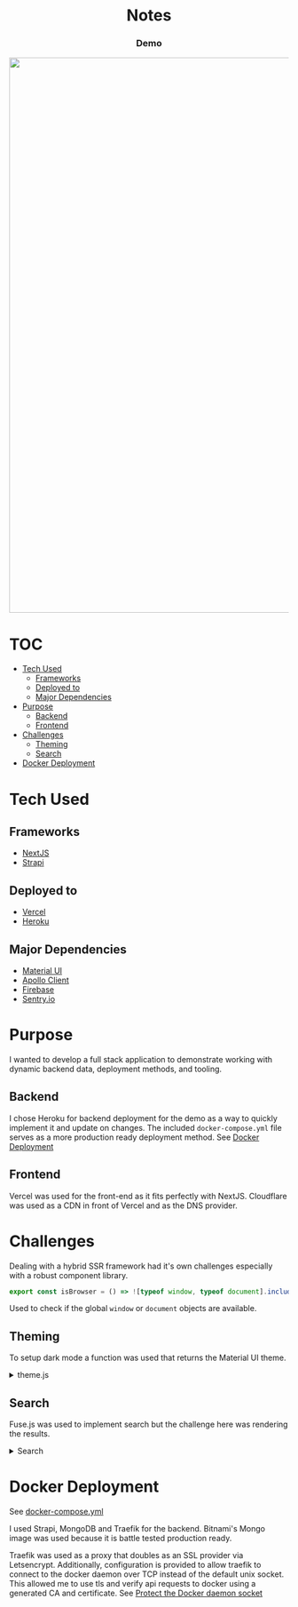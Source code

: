 <h1 align="center">Notes</h1>

<a src="http://notes-frontend.vercel.app/"><h3 align="center">Demo</h3></a>

<img width="1000px" align="center" src="https://i.imgur.com/lA5ar2z.png" />

<h1>TOC</h1>

- [Tech Used](#tech-used)
  - [Frameworks](#frameworks)
  - [Deployed to](#deployed-to)
  - [Major Dependencies](#major-dependencies)
- [Purpose](#purpose)
  - [Backend](#backend)
  - [Frontend](#frontend)
- [Challenges](#challenges)
  - [Theming](#theming)
  - [Search](#search)
- [Docker Deployment](#docker-deployment)

# Tech Used

## Frameworks

- [NextJS](https://nextjs.org/)
- [Strapi](https://strapi.io/)

## Deployed to

- [Vercel](https://vercel.com/)
- [Heroku](https://www.heroku.com/)

## Major Dependencies

- [Material UI](https://material-ui.com/)
- [Apollo Client](https://www.apollographql.com/docs/react/)
- [Firebase](https://firebase.google.com/)
- [Sentry.io](https://sentry.io/welcome/)

# Purpose

I wanted to develop a full stack application to demonstrate working with dynamic backend data, deployment methods, and tooling.

## Backend

I chose Heroku for backend deployment for the demo as a way to quickly implement it and update on changes. The included `docker-compose.yml` file serves as a more production ready deployment method. See [Docker Deployment](#docker-deployment)

## Frontend

Vercel was used for the front-end as it fits perfectly with NextJS. Cloudflare was used as a CDN in front of Vercel and as the DNS provider.

# Challenges

Dealing with a hybrid SSR framework had it's own challenges especially with a robust component library.

```javascript
export const isBrowser = () => ![typeof window, typeof document].includes("undefined");
```

Used to check if the global `window` or `document` objects are available.

## Theming

To setup dark mode a function was used that returns the Material UI theme.

<details>
  <summary>theme.js</summary>

```javascript
/**
 * Generates a Material UI theme given two colors and a pallete type.
 * @param {string} mainPrimaryColor Hex formatted color used as the primary color
 * @param {string} mainSecondaryColor Hex formatted color used as the secondary color
 * @param {string} palletType "dark" | "light"
 */

import { createMuiTheme } from "@material-ui/core";

function myTheme(mainPrimaryColor, mainSecondaryColor, palletType) {
  const theme = createMuiTheme({
    palette: {
      type: palletType,
      primary: {
        main: mainPrimaryColor,
      },
      secondary: {
        main: mainSecondaryColor,
      },
    },
    overrides: {
      MuiCard: {
        root: {
          margin: 4,
        },
      },
    },
  });

  return theme;
}

export default myTheme;
```

</details>

## Search

Fuse.js was used to implement search but the challenge here was rendering the results.

<details>
  <summary>Search</summary>

I ended up using a ternary to check for search input and render the results of the search or data returned from the query if not searching.

```javascript
const { data, error, loading } = useQuery(GET_NOTES, {
  client: authClient,
});
const debouncedSearchInput = useDebounce(searchInput, 500);

const searchResults = debouncedSearchInput ? results.map((result) => result.item) : data.notes;
```

</details>

# Docker Deployment

See [docker-compose.yml](https://github.com/insuusvenerati/notes-backend/blob/master/docker-compose.yml)

I used Strapi, MongoDB and Traefik for the backend. Bitnami's Mongo image was used because it is battle tested production ready.

Traefik was used as a proxy that doubles as an SSL provider via Letsencrypt. Additionally, configuration is provided to allow traefik to connect to the docker daemon over TCP instead of the default unix socket. This allowed me to use tls and verify api requests to docker using a generated CA and certificate. See [Protect the Docker daemon socket](https://docs.docker.com/engine/security/https/)
